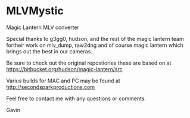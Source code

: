MLVMystic
=========

Magic Lantern MLV converter


Special thanks to g3gg0, hudson, and the rest of the magic lantern team fortheir work on mlv_dump, raw2dng and of course magic lantern which brings out the best in our cameras. 

Be sure to check out the original repostiories these are based on at https://bitbucket.org/hudson/magic-lantern/src

Varius builds for MAC and PC may be found at http://secondsparkproductions.com

Feel free to contact me with any questions or comments.


Gavin
